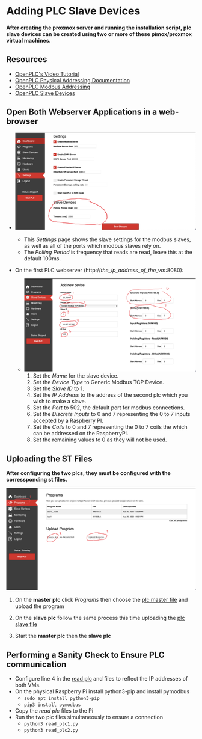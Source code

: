# Adding PLC Slave Devices

**After creating the proxmox server and running the installation script, plc slave devices can be created using two or more of these pimox/proxmox virtual machines.**

## Resources
- [OpenPLC's Video Tutorial](https://www.youtube.com/watch?v=dQ8GcfpGDuA)
- [OpenPLC Physical Addressing Documentation](https://openplcproject.com/docs/2-4-physical-addressing/)
- [OpenPLC Modbus Addressing](https://openplcproject.com/docs/2-5-modbus-addressing/)
- [OpenPLC Slave Devices](https://openplcproject.com/docs/2-6-slave-devices/)

## Open Both Webserver Applications in a web-browser

- ![Slave Device Settings](./images/slave_device_settings.png)
    - This *Settings* page shows the slave settings for the modbus slaves, as well as all of the ports which modbus slaves rely on.
    - The *Polling Period* is frequency that reads are read, leave this at the default 100ms.

- On the first PLC webserver (http://*the_ip_address_of_the_vm*:8080):
    - ![setting up plc slave device 1](./images/add_plc_slave1.png)
        1. Set the *Name* for the slave device. 
        2. Set the *Device Type* to Generic Modbus TCP Device.
        3. Set the *Slave ID* to 1.
        4. Set the *IP Address* to the address of the second plc which you wish to make a slave.
        5. Set the *Port* to 502, the default port for modbus connections.
        6. Set the *Discrete Inputs* to 0 and 7 representing the 0 to 7 inputs accepted by a Raspberry PI.
        7. Set the *Coils* to 0 and 7 representing the 0 to 7 coils the which can be addressed on the RaspberryPI.
        8. Set the remaining values to 0 as they will not be used.

## Uploading the ST Files

**After configuring the two plcs, they must be configured with the corressponding st files.**

![](./images/uploading_st_files.png) 

1. On the **master plc** click *Programs* then choose the [plc master file](../../examples/plc_master.st) and upload the program

2. On the **slave plc** follow the same process this time uploading the [plc slave file](../../examples/plc_slave.st)

3. Start the **master plc** then the **slave plc**


## Performing a Sanity Check to Ensure PLC communication

- Configure line 4 in the [read plc](../sanity_check/read_plc1.py) and [](../sanity_check/read_plc2.py) files to reflect the IP addresses of both VMs. 
- On the physical Raspberry Pi install python3-pip and install pymodbus
    - `sudo apt install python3-pip`
    - `pip3 install pymodbus`
- Copy the *read plc* files to the Pi
- Run the two plc files simultaneously to ensure a connection
    - `python3 read_plc1.py`
    - `python3 read_plc2.py`